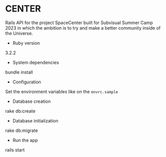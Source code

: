 # CENTER

Rails API for the project SpaceCenter built for Subvisual Summer Camp 2023 in which the ambition is to try and make a better community inside of the Universe.

* Ruby version

3.2.2

* System dependencies

bundle install

* Configuration

Set the environment variables like on the `envrc.sample`

* Database creation

rake db:create

* Database initialization

rake db:migrate

* Run the app

rails start
